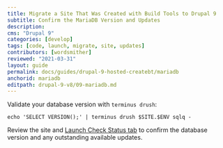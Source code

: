 ```yaml
---
title: Migrate a Site That Was Created with Build Tools to Drupal 9
subtitle: Confirm the MariaDB Version and Updates
description: 
cms: "Drupal 9"
categories: [develop]
tags: [code, launch, migrate, site, updates]
contributors: [wordsmither]
reviewed: "2021-03-31"
layout: guide
permalink: docs/guides/drupal-9-hosted-createbt/mariadb
anchorid: mariadb
editpath: drupal-9-v8/09-mariadb.md
---
```



Validate your database version with `terminus drush`:

```bash{promptUser: user}
echo 'SELECT VERSION();' | terminus drush $SITE.$ENV sqlq -
```

Review the site and [Launch Check Status tab](/drupal-launch-check) to confirm the database version and any outstanding available updates.
